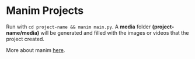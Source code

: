 # Manim Projects

Run with ````cd project-name && manim main.py````.
A **media** folder **(project-name/media)** will be generated and filled with the images or videos that the project created.

More about manim [here](https://www.manim.community/).
